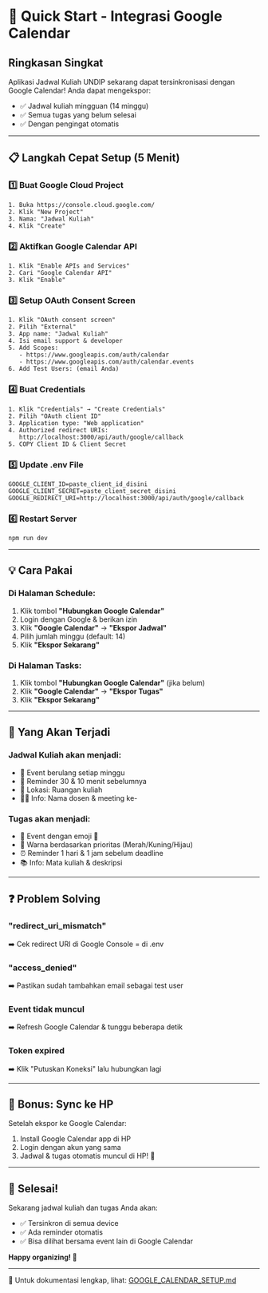 # 🚀 Quick Start - Integrasi Google Calendar

## Ringkasan Singkat

Aplikasi Jadwal Kuliah UNDIP sekarang dapat tersinkronisasi dengan Google Calendar! Anda dapat mengekspor:

- ✅ Jadwal kuliah mingguan (14 minggu)
- ✅ Semua tugas yang belum selesai
- ✅ Dengan pengingat otomatis

---

## 📋 Langkah Cepat Setup (5 Menit)

### 1️⃣ Buat Google Cloud Project

```
1. Buka https://console.cloud.google.com/
2. Klik "New Project"
3. Nama: "Jadwal Kuliah"
4. Klik "Create"
```

### 2️⃣ Aktifkan Google Calendar API

```
1. Klik "Enable APIs and Services"
2. Cari "Google Calendar API"
3. Klik "Enable"
```

### 3️⃣ Setup OAuth Consent Screen

```
1. Klik "OAuth consent screen"
2. Pilih "External"
3. App name: "Jadwal Kuliah"
4. Isi email support & developer
5. Add Scopes:
   - https://www.googleapis.com/auth/calendar
   - https://www.googleapis.com/auth/calendar.events
6. Add Test Users: (email Anda)
```

### 4️⃣ Buat Credentials

```
1. Klik "Credentials" → "Create Credentials"
2. Pilih "OAuth client ID"
3. Application type: "Web application"
4. Authorized redirect URIs:
   http://localhost:3000/api/auth/google/callback
5. COPY Client ID & Client Secret
```

### 5️⃣ Update .env File

```env
GOOGLE_CLIENT_ID=paste_client_id_disini
GOOGLE_CLIENT_SECRET=paste_client_secret_disini
GOOGLE_REDIRECT_URI=http://localhost:3000/api/auth/google/callback
```

### 6️⃣ Restart Server

```bash
npm run dev
```

---

## 💡 Cara Pakai

### Di Halaman Schedule:

1. Klik tombol **"Hubungkan Google Calendar"**
2. Login dengan Google & berikan izin
3. Klik **"Google Calendar"** → **"Ekspor Jadwal"**
4. Pilih jumlah minggu (default: 14)
5. Klik **"Ekspor Sekarang"**

### Di Halaman Tasks:

1. Klik tombol **"Hubungkan Google Calendar"** (jika belum)
2. Klik **"Google Calendar"** → **"Ekspor Tugas"**
3. Klik **"Ekspor Sekarang"**

---

## 🎯 Yang Akan Terjadi

### Jadwal Kuliah akan menjadi:

- 📅 Event berulang setiap minggu
- 🔔 Reminder 30 & 10 menit sebelumnya
- 📍 Lokasi: Ruangan kuliah
- 👨‍🏫 Info: Nama dosen & meeting ke-

### Tugas akan menjadi:

- 📝 Event dengan emoji 📝
- 🔴 Warna berdasarkan prioritas (Merah/Kuning/Hijau)
- ⏰ Reminder 1 hari & 1 jam sebelum deadline
- 📚 Info: Mata kuliah & deskripsi

---

## ❓ Problem Solving

### "redirect_uri_mismatch"

➡️ Cek redirect URI di Google Console = di .env

### "access_denied"

➡️ Pastikan sudah tambahkan email sebagai test user

### Event tidak muncul

➡️ Refresh Google Calendar & tunggu beberapa detik

### Token expired

➡️ Klik "Putuskan Koneksi" lalu hubungkan lagi

---

## 📱 Bonus: Sync ke HP

Setelah ekspor ke Google Calendar:

1. Install Google Calendar app di HP
2. Login dengan akun yang sama
3. Jadwal & tugas otomatis muncul di HP! 📲

---

## 🎉 Selesai!

Sekarang jadwal kuliah dan tugas Anda akan:

- ✅ Tersinkron di semua device
- ✅ Ada reminder otomatis
- ✅ Bisa dilihat bersama event lain di Google Calendar

**Happy organizing! 🚀**

---

📖 Untuk dokumentasi lengkap, lihat: [GOOGLE_CALENDAR_SETUP.md](./GOOGLE_CALENDAR_SETUP.md)
